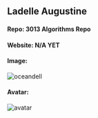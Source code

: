 ## Ladelle Augustine
#### Repo: 3013 Algorithms Repo

#### Website: N/A YET
#### Image:
![oceandell](https://user-images.githubusercontent.com/47011627/73045198-922e0d80-3e32-11ea-82b1-b168961c026b.JPG)

#### Avatar:
![avatar](https://user-images.githubusercontent.com/47011627/73045341-1f716200-3e33-11ea-82cf-7d6860a71cb9.jpg)
